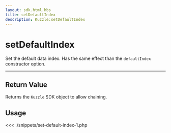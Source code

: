 ```yaml
---
layout: sdk.html.hbs
title: setDefaultIndex
description: Kuzzle:setDefaultIndex
---
```


# setDefaultIndex

Set the default data index. Has the same effect than the `defaultIndex` constructor option.

---

## Return Value

Returns the `Kuzzle` SDK object to allow chaining.

## Usage

<<< ./snippets/set-default-index-1.php
